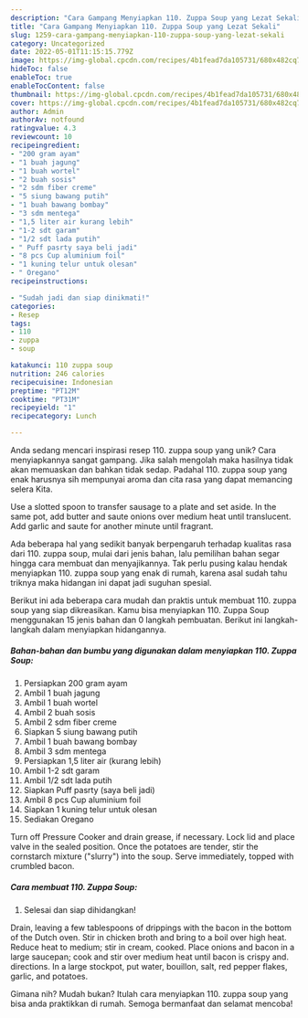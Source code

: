 ```yaml
---
description: "Cara Gampang Menyiapkan 110. Zuppa Soup yang Lezat Sekali"
title: "Cara Gampang Menyiapkan 110. Zuppa Soup yang Lezat Sekali"
slug: 1259-cara-gampang-menyiapkan-110-zuppa-soup-yang-lezat-sekali
category: Uncategorized
date: 2022-05-01T11:15:15.779Z
image: https://img-global.cpcdn.com/recipes/4b1fead7da105731/680x482cq70/110-zuppa-soup-foto-resep-utama.jpg
hideToc: false
enableToc: true
enableTocContent: false
thumbnail: https://img-global.cpcdn.com/recipes/4b1fead7da105731/680x482cq70/110-zuppa-soup-foto-resep-utama.jpg
cover: https://img-global.cpcdn.com/recipes/4b1fead7da105731/680x482cq70/110-zuppa-soup-foto-resep-utama.jpg
author: Admin
authorAv: notfound
ratingvalue: 4.3
reviewcount: 10
recipeingredient:
- "200 gram ayam"
- "1 buah jagung"
- "1 buah wortel"
- "2 buah sosis"
- "2 sdm fiber creme"
- "5 siung bawang putih"
- "1 buah bawang bombay"
- "3 sdm mentega"
- "1,5 liter air kurang lebih"
- "1-2 sdt garam"
- "1/2 sdt lada putih"
- " Puff pasrty saya beli jadi"
- "8 pcs Cup aluminium foil"
- "1 kuning telur untuk olesan"
- " Oregano"
recipeinstructions:

- "Sudah jadi dan siap dinikmati!"
categories:
- Resep
tags:
- 110
- zuppa
- soup

katakunci: 110 zuppa soup 
nutrition: 246 calories
recipecuisine: Indonesian
preptime: "PT12M"
cooktime: "PT31M"
recipeyield: "1"
recipecategory: Lunch

---
```





Anda sedang mencari inspirasi resep 110. zuppa soup yang unik? Cara menyiapkannya sangat gampang. Jika salah mengolah maka hasilnya tidak akan memuaskan dan bahkan tidak sedap. Padahal 110. zuppa soup yang enak harusnya sih mempunyai aroma dan cita rasa yang dapat memancing selera Kita.





Use a slotted spoon to transfer sausage to a plate and set aside. In the same pot, add butter and saute onions over medium heat until translucent. Add garlic and saute for another minute until fragrant.

Ada beberapa hal yang sedikit banyak berpengaruh terhadap kualitas rasa dari 110. zuppa soup, mulai dari jenis bahan, lalu pemilihan bahan segar hingga cara membuat dan menyajikannya. Tak perlu pusing kalau hendak menyiapkan 110. zuppa soup yang enak di rumah, karena asal sudah tahu triknya maka hidangan ini dapat jadi suguhan spesial.






Berikut ini ada beberapa cara mudah dan praktis untuk membuat 110. zuppa soup yang siap dikreasikan. Kamu bisa menyiapkan 110. Zuppa Soup menggunakan 15 jenis bahan dan 0 langkah pembuatan. Berikut ini langkah-langkah dalam menyiapkan hidangannya.

<!--inarticleads1-->

##### Bahan-bahan dan bumbu yang digunakan dalam menyiapkan 110. Zuppa Soup:

1. Persiapkan 200 gram ayam
1. Ambil 1 buah jagung
1. Ambil 1 buah wortel
1. Ambil 2 buah sosis
1. Ambil 2 sdm fiber creme
1. Siapkan 5 siung bawang putih
1. Ambil 1 buah bawang bombay
1. Ambil 3 sdm mentega
1. Persiapkan 1,5 liter air (kurang lebih)
1. Ambil 1-2 sdt garam
1. Ambil 1/2 sdt lada putih
1. Siapkan  Puff pasrty (saya beli jadi)
1. Ambil 8 pcs Cup aluminium foil
1. Siapkan 1 kuning telur untuk olesan
1. Sediakan  Oregano


Turn off Pressure Cooker and drain grease, if necessary. Lock lid and place valve in the sealed position. Once the potatoes are tender, stir the cornstarch mixture (&#34;slurry&#34;) into the soup. Serve immediately, topped with crumbled bacon. 

<!--inarticleads2-->

##### Cara membuat 110. Zuppa Soup:


1. Selesai dan siap dihidangkan!

Drain, leaving a few tablespoons of drippings with the bacon in the bottom of the Dutch oven. Stir in chicken broth and bring to a boil over high heat. Reduce heat to medium; stir in cream, cooked. Place onions and bacon in a large saucepan; cook and stir over medium heat until bacon is crispy and. directions. In a large stockpot, put water, bouillon, salt, red pepper flakes, garlic, and potatoes. 

Gimana nih? Mudah bukan? Itulah cara menyiapkan 110. zuppa soup yang bisa anda praktikkan di rumah. Semoga bermanfaat dan selamat mencoba!
